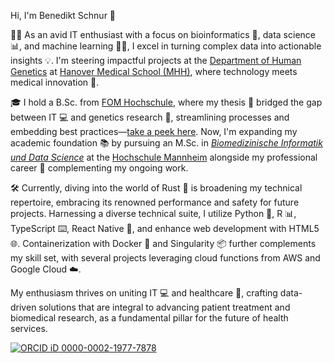 Hi, I'm Benedikt Schnur 👋

👨‍💻 As an avid IT enthusiast with a focus on bioinformatics 🧬, data science 📊, and machine learning 🤖🧠, I excel in turning complex data into actionable insights 💡. I'm steering impactful projects at the [Department of Human Genetics](https://www.mhh.de/en/human-genetics) at [Hanover Medical School (MHH)](https://www.mhh.de/en), where technology meets medical innovation 🔬.

🎓 I hold a B.Sc. from [FOM Hochschule](https://www.fom.de/), where my thesis 📄 bridged the gap between IT 💻 and genetics research 🧫, streamlining processes and embedding best practices—[take a peek here](https://benekenobi.github.io/bachelor-thesis/). Now, I'm expanding my academic foundation 📚 by pursuing an M.Sc. in [*Biomedizinische Informatik und Data Science*](https://www.master-bids.de/) at the [Hochschule Mannheim](https://www.hs-mannheim.de/) alongside my professional career 💼 complementing my ongoing work.

🛠️ Currently, diving into the world of Rust 🦀 is broadening my technical repertoire, embracing its renowned performance and safety for future projects. Harnessing a diverse technical suite, I utilize Python 🐍, R 📊, TypeScript ⌨️, React Native 📱, and enhance web development with HTML5 🌐. Containerization with Docker 🐳 and Singularity 📦 further complements my skill set, with several projects leveraging cloud functions from AWS and Google Cloud ☁️.

My enthusiasm thrives on uniting IT 💻 and healthcare 🏥, crafting data-driven solutions that are integral to advancing patient treatment and biomedical research, as a fundamental pillar for the future of health services.

[![ORCID iD](https://user-images.githubusercontent.com/1708125/207055290-f1c6dfde-9a79-4adc-bd91-aff171414178.png) 0000-0002-1977-7878](https://orcid.org/0000-0002-1977-7878)
